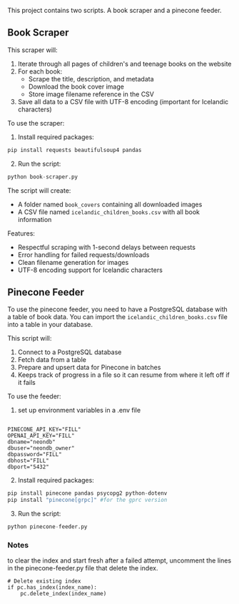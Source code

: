 This project contains two scripts. A book scraper and a pinecone feeder.


## Book Scraper

This scraper will:

1. Iterate through all pages of children's and teenage books on the website
2. For each book:
   - Scrape the title, description, and metadata
   - Download the book cover image
   - Store image filename reference in the CSV
3. Save all data to a CSV file with UTF-8 encoding (important for Icelandic characters)

To use the scraper:

1. Install required packages:
```python
pip install requests beautifulsoup4 pandas
```

2. Run the script:
```python
python book-scraper.py
```

The script will create:
- A folder named `book_covers` containing all downloaded images
- A CSV file named `icelandic_children_books.csv` with all book information

Features:
- Respectful scraping with 1-second delays between requests
- Error handling for failed requests/downloads
- Clean filename generation for images
- UTF-8 encoding support for Icelandic characters

## Pinecone Feeder

To use the pinecone feeder, you need to have a PostgreSQL database with a table of book data. You can import the `icelandic_children_books.csv` file into a table in your database.

This script will:

1. Connect to a PostgreSQL database
2. Fetch data from a table
3. Prepare and upsert data for Pinecone in batches
4. Keeps track of progress in a file so it can resume from where it left off if it fails

To use the feeder:  

1. set up environment variables in a .env file

```

PINECONE_API_KEY="FILL"
OPENAI_API_KEY="FILL"
dbname="neondb"
dbuser="neondb_owner"
dbpassword="FILL"
dbhost="FILL"
dbport="5432"
```

2. Install required packages:
```python
pip install pinecone pandas psycopg2 python-dotenv
pip install "pinecone[grpc]" #for the gprc version
```   

3. Run the script:
```python
python pinecone-feeder.py
```


### Notes

to clear the index and start fresh after a failed attempt, uncomment the lines in the pinecone-feeder.py file that delete the index.

```
# Delete existing index
if pc.has_index(index_name):
    pc.delete_index(index_name)
```




